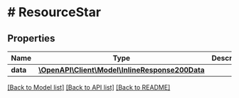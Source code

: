 # # ResourceStar

## Properties

Name | Type | Description | Notes
------------ | ------------- | ------------- | -------------
**data** | [**\OpenAPI\Client\Model\InlineResponse200Data**](InlineResponse200Data.md) |  | [optional]

[[Back to Model list]](../../README.md#models) [[Back to API list]](../../README.md#endpoints) [[Back to README]](../../README.md)
